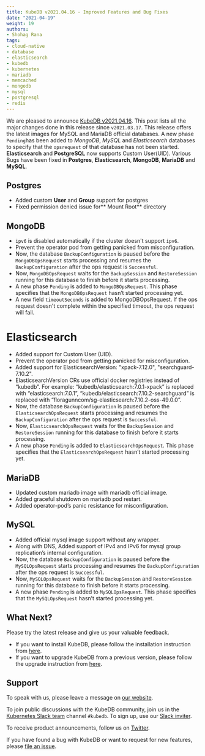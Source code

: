 ```yaml
---
title: KubeDB v2021.04.16 - Improved Features and Bug Fixes
date: "2021-04-19"
weight: 19
authors:
- Shohag Rana
tags:
- cloud-native
- database
- elasticsearch
- kubedb
- kubernetes
- mariadb
- memcached
- mongodb
- mysql
- postgresql
- redis
---
```


We are pleased to announce [KubeDB v2021.04.16](https://kubedb.com/docs/v2021.04.16/setup/). This post lists all the major changes done in this release since `v2021.03.17`.  This release offers the latest images for MySQL and MariaDB official databases. A new phase `Pending`has been added to *MongoDB*, *MySQL* and *Elasticsearch* databases to specify that the `opsrequest` of that database has not been started. **Elasticsearch** and **PostgreSQL** now supports Custom User(UID). Various Bugs have been fixed in **Postgres**, **Elasticsearch**, **MongoDB**, **MariaDB** and **MySQL**.


## **Postgres**



*   Added custom **User** and **Group** support for postgres
*   Fixed permission denied issue for** Mount Root** directory


## **MongoDB**



*   `ipv6` is disabled automatically if the cluster doesn't support `ipv6`.
*   Prevent the operator pod from getting panicked from misconfiguration.
*   Now, the database `BackupConfiguration` is paused before the `MongoDBOpsRequest` starts processing and resumes the `BackupConfiguration` after the ops request is `Successful`.
*   Now, `MongoDBOpsRequest` waits for the `BackupSession` and `RestoreSession` running for this database to finish before it starts processing.
*   A new phase `Pending` is added to `MongoDBOpsRequest`. This phase specifies that the `MongoDBOpsRequest` hasn’t started processing yet.
*   A new field `timeoutSeconds` is added to MongoDBOpsRequest. If the ops request doesn't complete within the specified timeout, the ops request will fail.


# **Elasticsearch**



*   Added support for Custom User (UID).
*   Prevent the operator pod from getting panicked for misconfiguration.
*   Added support for ElasticsearchVersion: "xpack-7.12.0", "searchguard-7.10.2".
*   ElasticsearchVersion CRs use official docker registries instead of “kubedb”. For example: “kubedb/elasticsearch:7.0.1-xpack” is replaced with “elasticsearch:7.0.1”, “kubedb/elasticsearch:7.10.2-searchguard” is replaced with “floragunncom/sg-elasticsearch:7.10.2-oss-49.0.0”.
*   Now, the database `BackupConfiguration` is paused before the `ElasticsearchOpsRequest` starts processing and resumes the `BackupConfiguration` after the ops request is `Successful`.
*   Now, `ElasticsearchOpsRequest` waits for the `BackupSession` and `RestoreSession` running for this database to finish before it starts processing.
*   A new phase `Pending` is added to `ElasticsearchOpsRequest`. This phase specifies that the `ElasticsearchOpsRequest` hasn’t started processing yet.


## **MariaDB**



*   Updated custom mariadb image with mariadb official image.
*   Added graceful shutdown on mariadb pod restart.
*   Added operator-pod’s panic resistance for misconfiguration.


## **MySQL**



*   Added official mysql image support without any wrapper.
*   Along with DNS, Added support of IPv4 and IPv6 for mysql group replication’s internal configuration.
*   Now, the database `BackupConfiguration` is paused before the `MySQLOpsRequest` starts processing and resumes the `BackupConfiguration` after the ops request is `Successful`.
*   Now, `MySQLOpsRequest` waits for the `BackupSession` and `RestoreSession` running for this database to finish before it starts processing.
*   A new phase `Pending` is added to `MySQLOpsRequest`. This phase specifies that the `MySQLOpsRequest` hasn’t started processing yet.

## What Next?

Please try the latest release and give us your valuable feedback.

- If you want to install KubeDB, please follow the installation instruction from [here](https://kubedb.com/docs/v2021.03.17/setup).
- If you want to upgrade KubeDB from a previous version, please follow the upgrade instruction from [here](https://kubedb.com/docs/v2021.03.17/setup/upgrade/).

## Support

To speak with us, please leave a message on [our website](https://appscode.com/contact/).

To join public discussions with the KubeDB community, join us in the [Kubernetes Slack team](https://kubernetes.slack.com/messages/C8149MREV/) channel `#kubedb`. To sign up, use our [Slack inviter](http://slack.kubernetes.io/).

To receive product announcements, follow us on [Twitter](https://twitter.com/KubeDB).

If you have found a bug with KubeDB or want to request for new features, please [file an issue](https://github.com/kubedb/project/issues/new).
